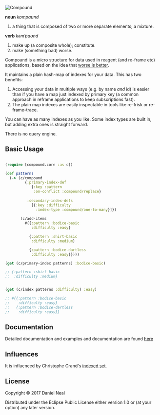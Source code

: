 ![Compound](https://raw.githubusercontent.com/danielneal/compound/master/compound.png)

**noun** *kɒmpaʊnd*

1. a thing that is composed of two or more separate elements; a mixture.

**verb** *kəmˈpaʊnd*

1. make up (a composite whole); constitute.
2. make (something bad) worse. 

Compound is a micro structure for data used in reagent (and re-frame etc) applications, 
based on the idea that [worse is better](https://en.wikipedia.org/wiki/Worse_is_better). 

It maintains a plain hash-map of indexes for your data. This has two benefits: 
 1. Accessing your data in multiple ways (e.g. by name _and_ id) is easier than if you have a map just indexed by primary key (a common approach in reframe applications to keep subscriptions fast). 
 2. The plain map indexes are easily inspectable in tools like re-frisk or re-frame-trace.

You can have as many indexes as you like. Some index types are built in, but adding extra ones is straight forward. 

There is no query engine. 

## Basic Usage

```clojure

(require [compound.core :as c]) 

(def patterns
  (-> (c/compound 
         {:primary-index-def 
            {:key :pattern
             :on-conflict :compound/replace}
             
          :secondary-index-defs 
            [{:key :difficulty
              :index-type :compound/one-to-many}]})
              
       (c/add-items 
         #{{:pattern :bodice-basic
            :difficulty :easy}

           {:pattern :shirt-basic
            :difficulty :medium}

           {:pattern :bodice-dartless
            :difficulty :easy}})))

(get (c/primary-index patterns) :bodice-basic)

;; {:pattern :shirt-basic
;;  :difficulty :medium}


(get (c/index patterns :difficulty) :easy)

;; #{{:pattern :bodice-basic
;;    :difficulty :easy}
;;   {:pattern :bodice-dartless
;;    :difficulty :easy}}

```

## Documentation

Detailed documentation and examples and documentation are found [here](https://danielneal.github.io/compound/docs.html)

## Influences 

It is influenced by Christophe Grand's [indexed set](https://github.com/cgrand/indexed-set). 

## License

Copyright © 2017 Daniel Neal

Distributed under the Eclipse Public License either version 1.0 or (at
your option) any later version.
